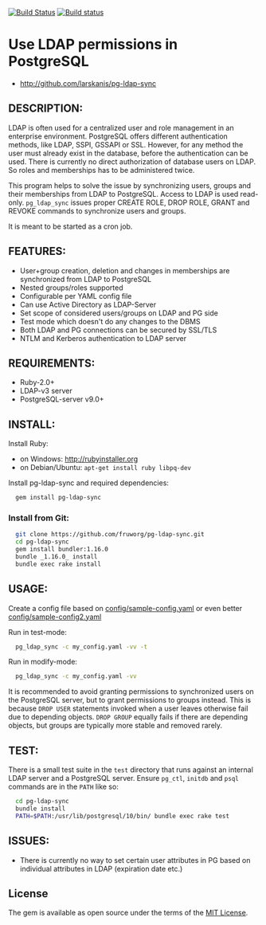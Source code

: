 [![Build Status](https://app.travis-ci.com/larskanis/pg-ldap-sync.svg?branch=master)](https://app.travis-ci.com/larskanis/pg-ldap-sync) [![Build status](https://ci.appveyor.com/api/projects/status/09xn9q5p64jbxtka/branch/master?svg=true)](https://ci.appveyor.com/project/larskanis/pg-ldap-sync/branch/master)

# Use LDAP permissions in PostgreSQL

* http://github.com/larskanis/pg-ldap-sync

## DESCRIPTION:

LDAP is often used for a centralized user and role management in an enterprise environment.
PostgreSQL offers different authentication methods, like LDAP, SSPI, GSSAPI or SSL.
However, for any method the user must already exist in the database, before the authentication can be used.
There is currently no direct authorization of database users on LDAP.
So roles and memberships has to be administered twice.

This program helps to solve the issue by synchronizing users, groups and their memberships from LDAP to PostgreSQL.
Access to LDAP is used read-only.
`pg_ldap_sync` issues proper CREATE ROLE, DROP ROLE, GRANT and REVOKE commands to synchronize users and groups.

It is meant to be started as a cron job.

## FEATURES:

* User+group creation, deletion and changes in memberships are synchronized from LDAP to PostgreSQL
* Nested groups/roles supported
* Configurable per YAML config file
* Can use Active Directory as LDAP-Server
* Set scope of considered users/groups on LDAP and PG side
* Test mode which doesn't do any changes to the DBMS
* Both LDAP and PG connections can be secured by SSL/TLS
* NTLM and Kerberos authentication to LDAP server

## REQUIREMENTS:

* Ruby-2.0+
* LDAP-v3 server
* PostgreSQL-server v9.0+

## INSTALL:

Install Ruby:

* on Windows: http://rubyinstaller.org
* on Debian/Ubuntu: `apt-get install ruby libpq-dev`

Install pg-ldap-sync and required dependencies:
```sh
  gem install pg-ldap-sync
```

### Install from Git:
```sh
  git clone https://github.com/fruworg/pg-ldap-sync.git
  cd pg-ldap-sync
  gem install bundler:1.16.0
  bundle _1.16.0_ install
  bundle exec rake install
```

## USAGE:

Create a config file based on
[config/sample-config.yaml](https://github.com/larskanis/pg-ldap-sync/blob/master/config/sample-config.yaml)
or even better
[config/sample-config2.yaml](https://github.com/larskanis/pg-ldap-sync/blob/master/config/sample-config2.yaml)

Run in test-mode:
```sh
  pg_ldap_sync -c my_config.yaml -vv -t
```
Run in modify-mode:
```sh
  pg_ldap_sync -c my_config.yaml -vv
```

It is recommended to avoid granting permissions to synchronized users on the PostgreSQL server, but to grant permissions to groups instead.
This is because `DROP USER` statements invoked when a user leaves otherwise fail due to depending objects.
`DROP GROUP` equally fails if there are depending objects, but groups are typically more stable and removed rarely.


## TEST:
There is a small test suite in the `test` directory that runs against an internal LDAP server and a PostgreSQL server. Ensure `pg_ctl`, `initdb` and `psql` commands are in the `PATH` like so:
```sh
  cd pg-ldap-sync
  bundle install
  PATH=$PATH:/usr/lib/postgresql/10/bin/ bundle exec rake test
```

## ISSUES:

* There is currently no way to set certain user attributes in PG based on individual attributes in LDAP (expiration date etc.)


## License

The gem is available as open source under the terms of the [MIT License](https://opensource.org/licenses/MIT).
